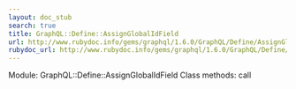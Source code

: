 ```yaml
---
layout: doc_stub
search: true
title: GraphQL::Define::AssignGlobalIdField
url: http://www.rubydoc.info/gems/graphql/1.6.0/GraphQL/Define/AssignGlobalIdField
rubydoc_url: http://www.rubydoc.info/gems/graphql/1.6.0/GraphQL/Define/AssignGlobalIdField
---
```


Module: GraphQL::Define::AssignGlobalIdField
Class methods:
call

